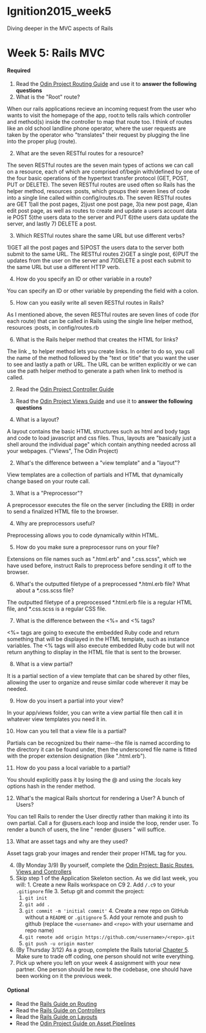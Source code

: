 # Ignition2015_week5
Diving deeper in the MVC aspects of Rails

# Week 5: Rails MVC

#### Required 
1. Read the [Odin Project Routing Guide](http://www.theodinproject.com/ruby-on-rails/routing) and use it to <strong>answer the following questions</strong>
  1. What is the "Root" route?

When our rails applications recieve an incoming request from the user who wants to visit the homepage of the app, root:to tells rails which controller and method(s) inside the controller to map that route too. I think of routes like an old school landline phone operator, where the user requests are taken by the operator who "translates" their request by plugging the line into the proper plug (route).

  2. What are the seven RESTful routes for a resource?

The seven RESTful routes are the seven main types of actions we can call on a resource, each of which are comprised of/begin with/defined by one of the four basic operations of the hypertext transfer protocol (GET, POST, PUT or DELETE). The seven RESTful routes are used often so Rails has the helper method, resources :posts, which groups their seven lines of code into a single line called within config/routes.rb. The seven RESTful routes are GET 1)all the post pages, 2)just one post page, 3)a new post page, 4)an edit post page, as well as routes to create and update a users account data ie POST 5)the users data to the server and PUT 6)the users data update the server, and lastly 7) DELETE a post.

  3. Which RESTful routes share the same URL but use different verbs?

1)GET all the post pages and 5)POST the users data to the server both submit to the same URL. The RESTful routes 2)GET a single post, 6)PUT the updates from the user on the server and 7)DELETE a post each submit to the same URL but use a different HTTP verb.

  4. How do you specify an ID or other variable in a route?

You can specify an ID or other variable by prepending the field with a colon.

  5. How can you easily write all seven RESTful routes in Rails?

As I mentioned above, the seven RESTful routes are seven lines of code (for each route) that can be called in Rails using the single line helper method, resources :posts, in config/routes.rb

  6. What is the Rails helper method that creates the HTML for links?

The link _ to helper method lets you create links. In order to do so, you call the name of the method followed by the "text or title" that you want the user to see and lastly a path or URL. The URL can be written explicitly or we can use the path helper method to generate a path when link to method is called.

2. Read the [Odin Project Controller Guide](http://www.theodinproject.com/ruby-on-rails/controllers)
3. Read the [Odin Project Views Guide](http://www.theodinproject.com/ruby-on-rails/views) and use it to <strong>answer the following questions</strong>

1. What is a layout?

A layout contains the basic HTML structures such as html and body tags and code to load javascript and css files. Thus, layouts are "basically just a shell around the individual page" which contain anything needed across all your webpages. ("Views", The Odin Project)

2. What's the difference between a "view template" and a "layout"?

View templates are a collection of partials and HTML that dynamically change based on your route call.

3. What is a "Preprocessor"?

A preprocessor executes the file on the server (including the ERB) in order to send a finalized HTML file to the browser. 

4. Why are preprocessors useful?

Preprocessing allows you to code dynamically within HTML.

5. How do you make sure a preprocessor runs on your file?

Extensions on file names such as ".html.erb" and ".css.scss", which we have used before, instruct Rails to preprocess before sending it off to the browser.

6. What's the outputted filetype of a preprocessed *.html.erb file? What about a *.css.scss file?

The outputted filetype of a preprocessed *.html.erb file is a regular HTML file, and *.css.scss is a regular CSS file.

7. What is the difference between the <%= and <% tags?

<%= tags are going to execute the embedded Ruby code and return something that will be displayed in the HTML template, such as instance variables. The <% tags will also execute embedded Ruby code but will not return anything to display in the HTML file that is sent to the browser.

8. What is a view partial?

It is a partial section of a view template that can be shared by other files, allowing the user to organize and reuse similar code wherever it may be needed.

9. How do you insert a partial into your view?

In your app/views folder, you can write a view partial file then call it in whatever view templates you need it in.

10. How can you tell that a view file is a partial?

Partials can be recognized bu their name--the file is named according to the directory it can be found under, then the underscored file name is fitted with the proper extension designation (like ".html.erb"). 

11. How do you pass a local variable to a partial?

You should explicitly pass it by losing the @ and using the :locals key options hash in the render method.

12. What's the magical Rails shortcut for rendering a User? A bunch of Users?

You can tell Rails to render the User directly rather than making it into its own partial. Call a for @users.each loop and inside the loop, render user. To render a bunch of users, the line " render @users " will suffice.

13. What are asset tags and why are they used?

Asset tags grab your images and render their proper HTML tag for you.

4. (By Monday 3/9) By yourself, complete the [Odin Project: Basic Routes, Views and Controllers](http://www.theodinproject.com/ruby-on-rails/basic-routes-views-and-controllers)
  1. Skip step 1 of the Application Skeleton section.  As we did last week, you will:
    1. Create a new Rails workspace on C9
    2. Add `/.c9` to your `.gitignore` file
    3. Setup git and commit the project:
      1. `git init`
      2. `git add .`
      3. `git commit -m 'initial commit'`
    4. Create a new repo on GitHub without a `README` or `.gitignore`
    5. Add your remote and push to github (replace the `<username>` and `<repo>` with your username and repo name)
      1. `git remote add origin https://github.com/<username>/<repo>.git`
      2. `git push -u origin master`
5. (By Thursday 3/12) As a group, complete the Rails tutorial [Chapter 5](https://www.railstutorial.org/book/filling_in_the_layout#top). Make sure to trade off coding, one person should not write everything.  
  1. Pick up where you left on your week 4 assignment with your new partner.  One person should be new to the codebase, one should have been working on it the previous week.

#### Optional
- Read the [Rails Guide on Routing](http://guides.rubyonrails.org/routing.html)
- Read the [Rails Guide on Controllers](http://guides.rubyonrails.org/action_controller_overview.html)
- Read the [Rails Guide on Layouts](http://guides.rubyonrails.org/layouts_and_rendering.html)
- Read the [Odin Project Guide on Asset Pipelines](http://www.theodinproject.com/ruby-on-rails/the-asset-pipeline)
